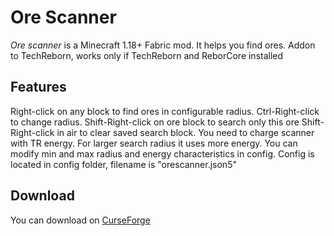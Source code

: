 # Ore Scanner

*Ore scanner* is a Minecraft 1.18+ Fabric mod. It helps you find ores. Addon to TechReborn, works only if TechReborn and ReborCore installed

## Features
Right-click on any block to find ores in configurable radius. 
Ctrl-Right-click to change radius. 
Shift-Right-click on ore block to search only this ore
Shift-Right-click in air to clear saved search block. 
You need to charge scanner with TR energy. For larger search radius it uses more energy.
You can modify min and max radius and energy characteristics in config. 
Config is located in config folder, filename is "orescanner.json5"


## Download
You can download on [CurseForge](https://www.curseforge.com/minecraft/mc-mods/)

